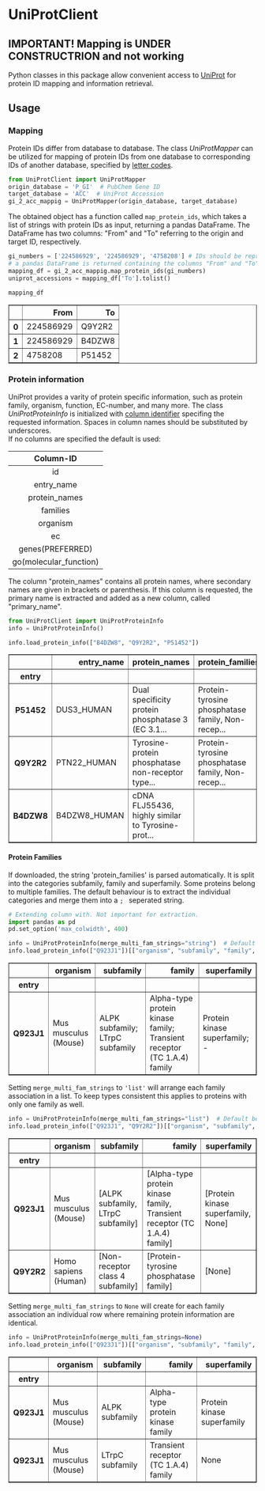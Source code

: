 
# UniProtClient
## IMPORTANT! Mapping is UNDER CONSTRUCTRION and not working
Python classes in this package allow convenient access to [UniProt](https://www.uniprot.org/) for protein ID mapping and information retrieval.

## Usage
### Mapping
Protein IDs differ from database to database. The class *UniProtMapper* can be utilized for mapping of protein IDs from one database to corresponding IDs of another database, specified by [letter codes](https://www.uniprot.org/help/api_idmapping).  


```python
from UniProtClient import UniProtMapper
origin_database = 'P_GI'  # PubChem Gene ID
target_database = 'ACC'  # UniProt Accession
gi_2_acc_mappig = UniProtMapper(origin_database, target_database)
```

The obtained object has a function called `map_protein_ids`, which takes a list of strings with protein IDs as input, returning a pandas DataFrame. The DataFrame has two columns: "From" and "To" referring to the origin and target ID, respectively.


```python
gi_numbers = ['224586929', '224586929', '4758208'] # IDs should be represented as a list of strings
# a pandas DataFrame is returned containing the columns "From" and "To"
mapping_df = gi_2_acc_mappig.map_protein_ids(gi_numbers)
uniprot_accessions = mapping_df['To'].tolist()
```


```python
mapping_df
```




<div>
<table border="1" class="dataframe">
  <thead>
    <tr style="text-align: right;">
      <th></th>
      <th>From</th>
      <th>To</th>
    </tr>
  </thead>
  <tbody>
    <tr>
      <th>0</th>
      <td>224586929</td>
      <td>Q9Y2R2</td>
    </tr>
    <tr>
      <th>1</th>
      <td>224586929</td>
      <td>B4DZW8</td>
    </tr>
    <tr>
      <th>2</th>
      <td>4758208</td>
      <td>P51452</td>
    </tr>
  </tbody>
</table>
</div>



### Protein information
UniProt provides a varity of protein specific information, such as protein family, organism, function, EC-number, and many more.
The class *UniProtProteinInfo* is initialized with [column identifier](https://www.uniprot.org/help/uniprotkb%5Fcolumn%5Fnames) specifing the requested information. Spaces in column names should be substituted by underscores.  
If no columns are specified the default is used:

| Column-ID |
|:------:|
| id |
| entry_name |
| protein_names |
| families |
| organism |
| ec |
| genes(PREFERRED) |
| go(molecular_function) |

The column "protein_names" contains all protein names, where secondary names are given in brackets or parenthesis. If this column is requested, the primary name is extracted and added as a new column, called "primary_name".


```python
from UniProtClient import UniProtProteinInfo
info = UniProtProteinInfo()
```


```python
info.load_protein_info(["B4DZW8", "Q9Y2R2", "P51452"])
```

<div>

<table border="1" class="dataframe">
  <thead>
    <tr style="text-align: right;">
      <th></th>
      <th>entry_name</th>
      <th>protein_names</th>
      <th>protein_families</th>
      <th>organism</th>
      <th>ec_number</th>
      <th>gene_names(primary)</th>
      <th>gene_ontology(molecular_function)</th>
      <th>primary_name</th>
      <th>subfamily</th>
      <th>family</th>
      <th>superfamily</th>
    </tr>
    <tr>
      <th>entry</th>
      <th></th>
      <th></th>
      <th></th>
      <th></th>
      <th></th>
      <th></th>
      <th></th>
      <th></th>
      <th></th>
      <th></th>
      <th></th>
    </tr>
  </thead>
  <tbody>
    <tr>
      <th>P51452</th>
      <td>DUS3_HUMAN</td>
      <td>Dual specificity protein phosphatase 3 (EC 3.1...</td>
      <td>Protein-tyrosine phosphatase family, Non-recep...</td>
      <td>Homo sapiens (Human)</td>
      <td>3.1.3.16; 3.1.3.48</td>
      <td>DUSP3</td>
      <td>cytoskeletal protein binding [GO:0008092]; MAP...</td>
      <td>Dual specificity protein phosphatase 3</td>
      <td>Non-receptor class dual specificity subfamily</td>
      <td>Protein-tyrosine phosphatase family</td>
      <td>None</td>
    </tr>
    <tr>
      <th>Q9Y2R2</th>
      <td>PTN22_HUMAN</td>
      <td>Tyrosine-protein phosphatase non-receptor type...</td>
      <td>Protein-tyrosine phosphatase family, Non-recep...</td>
      <td>Homo sapiens (Human)</td>
      <td>3.1.3.48</td>
      <td>PTPN22</td>
      <td>kinase binding [GO:0019900]; non-membrane span...</td>
      <td>Tyrosine-protein phosphatase non-receptor type 22</td>
      <td>Non-receptor class 4 subfamily</td>
      <td>Protein-tyrosine phosphatase family</td>
      <td>None</td>
    </tr>
    <tr>
      <th>B4DZW8</th>
      <td>B4DZW8_HUMAN</td>
      <td>cDNA FLJ55436, highly similar to Tyrosine-prot...</td>
      <td></td>
      <td>Homo sapiens (Human)</td>
      <td></td>
      <td></td>
      <td>protein tyrosine phosphatase activity [GO:0004...</td>
      <td>cDNA FLJ55436, highly similar to Tyrosine-prot...</td>
      <td>None</td>
      <td>None</td>
      <td>None</td>
    </tr>
  </tbody>
</table>
</div>



#### Protein Families
If downloaded, the string 'protein_families' is parsed automatically. It is split into the categories subfamily, family
and superfamily.
Some proteins belong to multiple families. The default behaviour is to extract the individual categories and merge them
into a `; ` seperated string.


```python
# Extending column with. Not important for extraction.
import pandas as pd
pd.set_option('max_colwidth', 400)
```


```python
info = UniProtProteinInfo(merge_multi_fam_strings="string")  # Default behaviour
info.load_protein_info(["Q923J1"])[["organism", "subfamily", "family", "superfamily"]]
```


<div>

<table border="1" class="dataframe">
  <thead>
    <tr style="text-align: right;">
      <th></th>
      <th>organism</th>
      <th>subfamily</th>
      <th>family</th>
      <th>superfamily</th>
    </tr>
    <tr>
      <th>entry</th>
      <th></th>
      <th></th>
      <th></th>
      <th></th>
    </tr>
  </thead>
  <tbody>
    <tr>
      <th>Q923J1</th>
      <td>Mus musculus (Mouse)</td>
      <td>ALPK subfamily; LTrpC subfamily</td>
      <td>Alpha-type protein kinase family; Transient receptor (TC 1.A.4) family</td>
      <td>Protein kinase superfamily; -</td>
    </tr>
  </tbody>
</table>
</div>



Setting `merge_multi_fam_strings` to `'list'` will arrange each family association in a list.
To keep types consistent this applies to proteins with only one family as well.


```python
info = UniProtProteinInfo(merge_multi_fam_strings="list")  # Default behaviour
info.load_protein_info(["Q923J1", "Q9Y2R2"])[["organism", "subfamily", "family", "superfamily"]]
```



<div>
<table border="1" class="dataframe">
  <thead>
    <tr style="text-align: right;">
      <th></th>
      <th>organism</th>
      <th>subfamily</th>
      <th>family</th>
      <th>superfamily</th>
    </tr>
    <tr>
      <th>entry</th>
      <th></th>
      <th></th>
      <th></th>
      <th></th>
    </tr>
  </thead>
  <tbody>
    <tr>
      <th>Q923J1</th>
      <td>Mus musculus (Mouse)</td>
      <td>[ALPK subfamily, LTrpC subfamily]</td>
      <td>[Alpha-type protein kinase family, Transient receptor (TC 1.A.4) family]</td>
      <td>[Protein kinase superfamily, None]</td>
    </tr>
    <tr>
      <th>Q9Y2R2</th>
      <td>Homo sapiens (Human)</td>
      <td>[Non-receptor class 4 subfamily]</td>
      <td>[Protein-tyrosine phosphatase family]</td>
      <td>[None]</td>
    </tr>
  </tbody>
</table>
</div>



 Setting `merge_multi_fam_strings` to `None` will create for each family association an
individual row where remaining protein information are identical.


```python
info = UniProtProteinInfo(merge_multi_fam_strings=None)
info.load_protein_info(["Q923J1"])[["organism", "subfamily", "family", "superfamily"]]
```


<div>
<table border="1" class="dataframe">
  <thead>
    <tr style="text-align: right;">
      <th></th>
      <th>organism</th>
      <th>subfamily</th>
      <th>family</th>
      <th>superfamily</th>
    </tr>
    <tr>
      <th>entry</th>
      <th></th>
      <th></th>
      <th></th>
      <th></th>
    </tr>
  </thead>
  <tbody>
    <tr>
      <th>Q923J1</th>
      <td>Mus musculus (Mouse)</td>
      <td>ALPK subfamily</td>
      <td>Alpha-type protein kinase family</td>
      <td>Protein kinase superfamily</td>
    </tr>
    <tr>
      <th>Q923J1</th>
      <td>Mus musculus (Mouse)</td>
      <td>LTrpC subfamily</td>
      <td>Transient receptor (TC 1.A.4) family</td>
      <td>None</td>
    </tr>
  </tbody>
</table>
</div>

